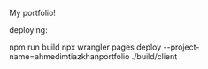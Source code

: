 My portfolio!


deploying:

npm run build
npx wrangler pages deploy --project-name=ahmedimtiazkhanportfolio ./build/client